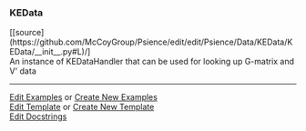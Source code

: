 ### <a id="Psience.Data.KEData.KEData">KEData</a> 
<div class="docs-source-link" markdown="1">
[[source](https://github.com/McCoyGroup/Psience/edit/edit/Psience/Data/KEData/KEData/__init__.py#L)/]
</div>
An instance of KEDataHandler that can be used for looking up G-matrix and V' data



___

[Edit Examples](https://github.com/McCoyGroup/Psience/edit/edit/ci/examples/ci/docs/Psience/Data/KEData/KEData.md) or 
[Create New Examples](https://github.com/McCoyGroup/Psience/new/edit/?filename=ci/examples/ci/docs/Psience/Data/KEData/KEData.md) <br/>
[Edit Template](https://github.com/McCoyGroup/Psience/edit/edit/ci/docs/ci/docs/Psience/Data/KEData/KEData.md) or 
[Create New Template](https://github.com/McCoyGroup/Psience/new/edit/?filename=ci/docs/templates/ci/docs/Psience/Data/KEData/KEData.md) <br/>
[Edit Docstrings](https://github.com/McCoyGroup/Psience/edit/edit/Psience/Data/KEData/KEData/__init__.py#L?message=Update%20Docs)

